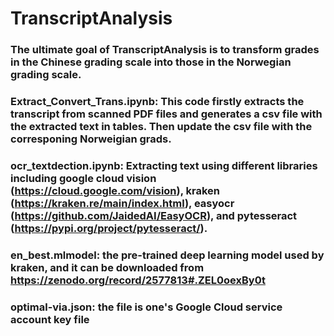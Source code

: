 # TranscriptAnalysis
### The ultimate goal of TranscriptAnalysis is to transform grades in the Chinese grading scale into those in the Norwegian grading scale.
### Extract_Convert_Trans.ipynb: This code firstly extracts the transcript from scanned PDF files and generates a csv file with the extracted text in tables. Then update the csv file with the corresponing Norweigian grads.
### ocr_textdection.ipynb: Extracting text using different libraries including google cloud vision (https://cloud.google.com/vision), kraken (https://kraken.re/main/index.html), easyocr (https://github.com/JaidedAI/EasyOCR), and pytesseract (https://pypi.org/project/pytesseract/).
### en_best.mlmodel: the pre-trained deep learning model used by kraken, and it can be downloaded from https://zenodo.org/record/2577813#.ZEL0oexBy0t
### optimal-via.json: the file is one's Google Cloud service account key file
